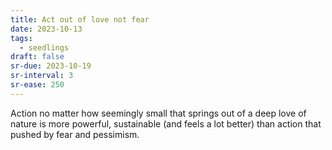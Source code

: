 ```yaml
---
title: Act out of love not fear
date: 2023-10-13
tags:
  - seedlings
draft: false
sr-due: 2023-10-19
sr-interval: 3
sr-ease: 250
---
```

Action no matter how seemingly small that springs out of a deep love of nature is more powerful, sustainable (and feels a lot better) than action that pushed by fear and pessimism.
